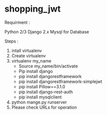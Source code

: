 # shopping_jwt



Requirment :

Python 2/3
Django 2.x
Mysql for Database 


Steps :
1. intall virtualenv 
2. Create virtualenv
3. virtualenv my_name
    - Source my_name/bin/activate
    - Pip install django
    - pip install djangorestframework
    - pip install djangorestframework-simplejwt
    - pip install Pillow==3.1.0
    - pip install django-rest-auth
    - pip install mysqlclient
4. python mange.py runserver
5. Please check URLs for operation 
